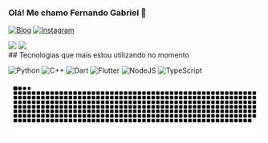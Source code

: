 ### Olá! Me chamo Fernando Gabriel 👋

[![Blog](https://img.shields.io/website?label=portfoliogbtech.netflify.app&style=for-the-badge&url=https://portfoliogbtech.netlify.app)](https://portfoliogbtech.netlify.app)
[![Instagram](https://img.shields.io/badge/Instagram-E4405F?style=for-the-badge&logo=instagram&logoColor=white)](https://instagram.com/fernandogabriel004)

<div align="left">
  <img height="180em" src="https://github-readme-stats.vercel.app/api?username=fernandogabriel04&show_icons=true&theme=dracula"/>
  <img height="180em" src="https://github-readme-stats.vercel.app/api/top-langs/?username=fernandogabriel04&layout=donut"/>
</div>
## Tecnologias que mais estou utilizando no momento

![Python](https://img.shields.io/badge/Python-3776AB?style=for-the-badge&logo=python&logoColor=white)
![C++](https://img.shields.io/badge/C%2B%2B-00599C?style=for-the-badge&logo=c%2B%2B&logoColor=white)
![Dart](https://img.shields.io/badge/Dart-0175C2?style=for-the-badge&logo=dart&logoColor=white)
![Flutter](https://img.shields.io/badge/Flutter-02569B?style=for-the-badge&logo=flutter&logoColor=white)
![NodeJS](https://img.shields.io/badge/Node.js-43853D?style=for-the-badge&logo=node.js&logoColor=white)
![TypeScript](https://img.shields.io/badge/TypeScript-007ACC?style=for-the-badge&logo=typescript&logoColor=white)

![Snake Game](https://github.com/fernandogabriel04/fernandogabriel04/blob/output/github-snake.svg)
